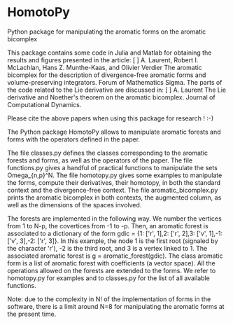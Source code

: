 # HomotoPy
Python package for manipulating the aromatic forms on the aromatic bicomplex

This package contains some code in Julia and Matlab for obtaining the results and figures presented in the article:
[ ] A. Laurent, Robert I. McLachlan, Hans Z. Munthe-Kaas, and Olivier Verdier
      The aromatic bicomplex for the description of divergence-free aromatic forms and volume-preserving integrators.
      Forum of Mathematics Sigma.
The parts of the code related to the Lie derivative are discussed in:
[ ] A. Laurent
      The Lie derivative and Noether's theorem on the aromatic bicomplex.
      Journal of Computational Dynamics.

Please cite the above papers when using this package for research ! :-)

The Python package HomotoPy allows to manipulate aromatic forests and forms with the operators defined in the paper.

The file classes.py defines the classes corresponding to the aromatic forests and forms, as well as the operators of the paper.
The file functions.py gives a handful of practical functions to manipulate the sets Omega_{n,p}^N.
The file homotopy.py gives some examples to manipulate the forms, compute their derivatives, their homotopy, in both the standard context and the divergence-free context.
The file aromatic_bicomplex.py prints the aromatic bicomplex in both contexts, the augmented column, as well as the dimensions of the spaces involved.

The forests are implemented in the following way. We number the vertices from 1 to N-p, the covertices from -1 to -p.
Then, an aromatic forest is associated to a dictionary of the form gdic = {1: ['r', 1],2: ['r', 2],3: ['v', 1],-1: ['v', 3],-2: ['r', 3]}.
In this example, the node 1 is the first root (signaled by the character 'r'), -2 is the third root, and 3 is a vertex linked to 1.
The associated aromatic forest is g = aromatic_forest(gdic).
The class aromatic form is a list of aromatic forest with coefficients (a vector space). All the operations allowed on the forests are extended to the forms.
We refer to homotopy.py for examples and to classes.py for the list of all available functions.

Note: due to the complexity in N! of the implementation of forms in the software, there is a limit around N=8 for manipulating the aromatic forms at the present time.

